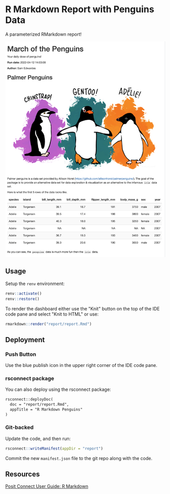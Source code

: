 # R Markdown Report with Penguins Data

A parameterized RMarkdown report!

![](report/imgs/report-screenshot.png)

## Usage

Setup the `renv` environment:

```r
renv::activate()
renv::restore()
```

To render the dashboard either use the "Knit" button on the top of the IDE code pane and select "Knit to HTML" or use:

```r
rmarkdown::render("report/report.Rmd")
```

## Deployment

### Push Button

Use the blue publish icon in the upper right corner of the IDE code pane.

### rsconnect package

You can also deploy using the rsconnect package:

```
rsconnect::deployDoc(
  doc = "report/report.Rmd",
  appTitle = "R Markdown Penguins"
)
```

### Git-backed

Update the code, and then run:

```r
rsconnect::writeManifest(appDir = "report")
```

Commit the new `manifest.json` file to the git repo along with the code.

## Resources

[Posit Connect User Guide: R Markdown](https://docs.posit.co/connect/user/rmarkdown/)

